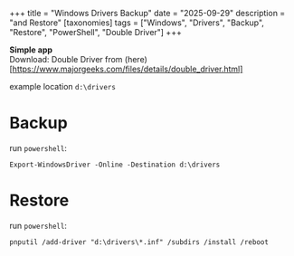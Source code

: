 +++
title = "Windows Drivers Backup"
date = "2025-09-29"
description = "and Restore"
[taxonomies]
tags = ["Windows", "Drivers", "Backup", "Restore", "PowerShell", "Double Driver"]
+++

**Simple app**  
Download: Double Driver from (here)[https://www.majorgeeks.com/files/details/double_driver.html]  


example location `d:\drivers`  
# Backup
run `powershell`:  
```shell
Export-WindowsDriver -Online -Destination d:\drivers
```

# Restore
run `powershell`:  
```shell
pnputil /add-driver "d:\drivers\*.inf" /subdirs /install /reboot
```